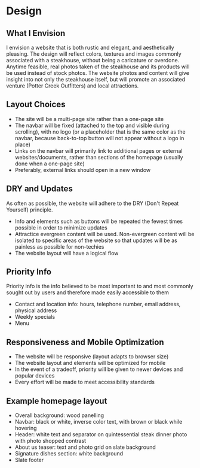 # Design

## What I Envision

I envision a website that is both rustic and elegant, and aesthetically pleasing. The design will reflect colors, textures and images commonly associated with a steakhouse, without being a caricature or overdone. Anytime feasible, real photos taken of the steakhouse and its products will be used instead of stock photos. The website photos and content will give insight into not only the steakhouse itself, but will promote an associated venture (Potter Creek Outfitters) and local attractions. 

## Layout Choices

* The site will be a multi-page site rather than a one-page site
* The navbar will be fixed (attached to the top and visible during scrolling), with no logo (or a placeholder that is the same color as the navbar, because back-to-top button will not appear without a logo in place)
* Links on the navbar will primarily link to additional pages or external websites/documents, rather than sections of the homepage (usually done when a one-page site)
* Preferably, external links should open in a new window

## DRY and Updates

As often as possible, the website will adhere to the DRY (Don't Repeat Yourself) principle. 
* Info and elements such as buttons will be repeated the fewest times possible in order to minimize updates
* Attractice evergreen content will be used. Non-evergreen content will be isolated to specific areas of the website so that updates will be as painless as possible for non-techies
* The website layout will have a logical flow

## Priority Info

Priority info is the info believed to be most important to and most commonly sought out by users and therefore made easily accessible to them
* Contact and location info: hours, telephone number, email address, physical address
* Weekly specials
* Menu

## Responsiveness and Mobile Optimization

* The website will be responsive (layout adapts to browser size)
* The website layout and elements will be optimized for mobile
* In the event of a tradeoff, priority will be given to newer devices and popular devices
* Every effort will be made to meet accessibility standards

## Example homepage layout

* Overall background: wood panelling
* Navbar: black or white, inverse color text, with brown or black while hovering
* Header: white text and separator on quintessential steak dinner photo with photo shopped contrast
* About us teaser: text and photo grid on slate background
* Signature dishes section: white background
* Slate footer
